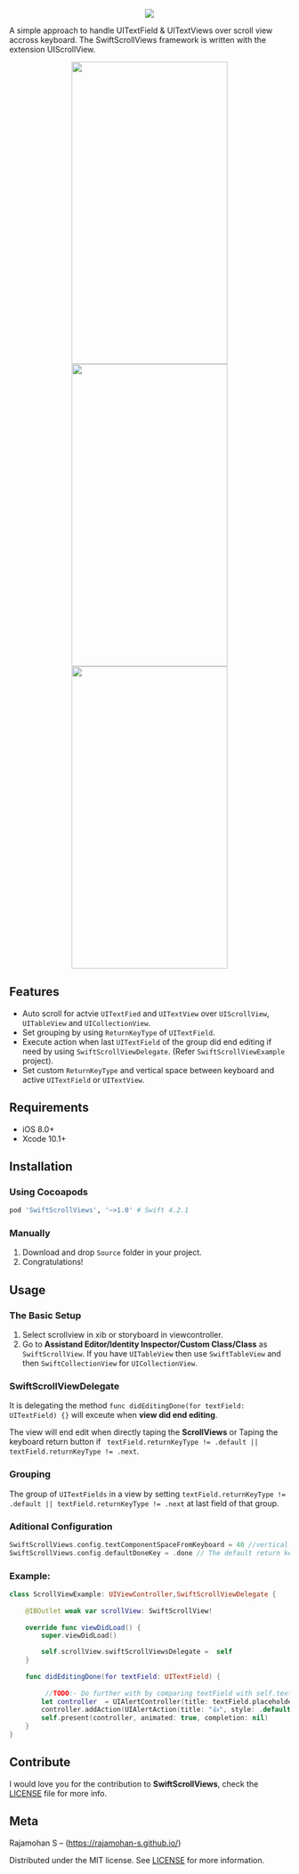 <p align="center">
  <img src="https://raw.githubusercontent.com/RAJAMOHAN-S/rajamohan-s.github.io/swiftscrollviews/logo.png">
</p>
<p>
A simple approach to handle UITextField & UITextViews over scroll view accross keyboard. The SwiftScrollViews framework is written with the extension UIScrollView.
</p>
<p align="center">
  <img width = "280" height = "543" src="https://raw.githubusercontent.com/RAJAMOHAN-S/rajamohan-s.github.io/SwiftScrollViews/demo/SwiftScrollView.gif">
  <img width = "280" height = "543" src="https://raw.githubusercontent.com/RAJAMOHAN-S/rajamohan-s.github.io/SwiftScrollViews/demo/SwiftTableView.gif">
  <img width = "280" height = "543" src="https://raw.githubusercontent.com/RAJAMOHAN-S/rajamohan-s.github.io/SwiftScrollViews/demo/SwiftCollectionView.gif">
</p>

## Features

- Auto scroll for actvie `UITextFied` and `UITextView` over `UIScrollView`, `UITableView` and `UICollectionView`.
- Set grouping by using `ReturnKeyType` of `UITextField`.
- Execute action when last `UITextField` of the group did end editing if need by using `SwiftScrollViewDelegate`. (Refer `SwiftScrollViewExample` project).
- Set custom `ReturnKeyType` and vertical space between keyboard and active `UITextField` or `UITextView`.

## Requirements

- iOS 8.0+
- Xcode 10.1+

## Installation

### Using Cocoapods

```ruby
pod 'SwiftScrollViews', '~>1.0' # Swift 4.2.1
```

### Manually
1. Download and drop ```Source``` folder in your project.  
2. Congratulations! 

## Usage

### The Basic Setup
   1. Select scrollview in xib or storyboard in viewcontroller.
   2. Go to **Assistand Editor/Identity Inspector/Custom Class/Class** as `SwiftScrollView`. If you have `UITableView` then use `SwiftTableView` and then `SwiftCollectionView` for `UICollectionView`.

### SwiftScrollViewDelegate

It is delegating the method ```func didEditingDone(for textField: UITextField) {}``` will exceute when **view did end editing**.

 The view will end edit when directly taping the **ScrollViews** or Taping the keyboard return button if ` textField.returnKeyType != .default || textField.returnKeyType != .next`.
 
 ### Grouping
 
  The group of `UITextFields` in a view by setting `textField.returnKeyType != .default || textField.returnKeyType != .next` at last field of that group.

### Aditional Configuration 

```swift
SwiftScrollViews.config.textComponentSpaceFromKeyboard = 40 //vertical space between keyboard and active text field or text view.
SwiftScrollViews.config.defaultDoneKey = .done // The default return key of last text field over the scroll view.
```

### Example:
```swift
class ScrollViewExample: UIViewController,SwiftScrollViewDelegate {
  
    @IBOutlet weak var scrollView: SwiftScrollView!
    
    override func viewDidLoad() {
        super.viewDidLoad()

        self.scrollView.swiftScrollViewsDelegate =  self
    }
    
    func didEditingDone(for textField: UITextField) {
          
         //TODO:- Do further with by comparing textField with self.textField
        let controller  = UIAlertController(title: textField.placeholder ?? "Place Holder Nil", message: "✅ Editing Done!", preferredStyle: .alert)
        controller.addAction(UIAlertAction(title: "👍", style: .default, handler: nil))
        self.present(controller, animated: true, completion: nil)
    }
}
```
## Contribute
I would love you for the contribution to **SwiftScrollViews**, check the [LICENSE](https://github.com/RAJAMOHAN-S/SwiftScrollViews/blob/master/LICENSE.md) file for more info.

## Meta

Rajamohan S – (https://rajamohan-s.github.io/)

Distributed under the MIT license. See [LICENSE](https://github.com/RAJAMOHAN-S/SwiftScrollViews/blob/master/LICENSE.md) for more information.
